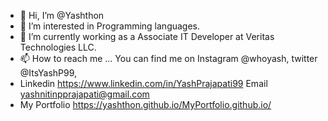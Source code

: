- 👋 Hi, I’m @Yashthon
- 👀 I’m interested in Programming languages.
- 🌱 I’m currently working as a Associate IT Developer at Veritas Technologies LLC.
- 📫 How to reach me ... You can find me on Instagram @whoyash, twitter @ItsYashP99,
- Linkedin https://www.linkedin.com/in/YashPrajapati99 Email yashnitinpprajapati@gmail.com
- My Portfolio https://yashthon.github.io/MyPortfolio.github.io/
